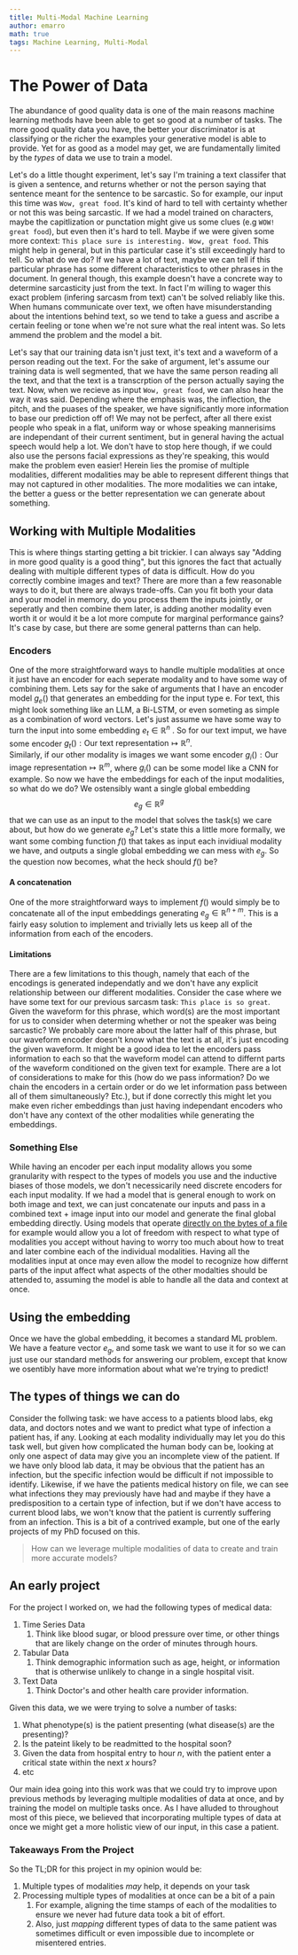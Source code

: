 ```yaml
---
title: Multi-Modal Machine Learning
author: emarro
math: true
tags: Machine Learning, Multi-Modal
---
```

# The Power of Data

The abundance of good quality data is one of the main reasons machine learning methods have been able to get so good at a number of tasks.
The more good quality data you have, the better your discriminator is at classifying or the richer the examples
your generative model is able to provide. Yet for as good as a model may get, we are fundamentally limited by the
_types_ of data we use to train a model. 

Let's do a little thought experiment, let's say I'm training a text classifer that is given a sentence, and returns
whether or not the person saying that sentence meant for the sentence to be sarcastic. So for example, our input this
time was `Wow, great food`. It's kind of hard to tell with certainty whether or not this was being sarcastic. If we had
a model trained on characters, maybe the capitlization or punctation might give us some clues (e.g `WOW! great food`),
but even then it's hard to tell. Maybe if we were given some more context: `This place sure is interesting. Wow, great food`.
This might help in general, but in this particular case it's still exceedingly hard to tell. So what do we do? If we have
a lot of text, maybe we can tell if this particular phrase has some different characteristics to other phrases in the 
document. In general though, this example doesn't have a  concrete way to determine sarcasticity just from the text. In fact
I'm willing to wager this exact problem (infering sarcasm from text) can't be solved reliably like this. When humans communicate
over text, we often have misunderstanding about the intentions behind text, so we tend to take a guess and ascribe a certain
feeling or tone when we're not sure what the real intent was.  So lets ammend the problem and the model a bit. 

Let's say that our training data isn't just text, it's text and a waveform of a person reading out the text. For the sake of 
argument, let's assume our training data is well segmented, that we have the same person reading all the text, and that the
text is a transcrption of the person actually saying the text. Now, when we recieve as input `Wow, great food`, we can also 
hear the way it was said. Depending where the emphasis was, the inflection, the pitch, and the puases of the speaker, we have
significantly more information to base our prediction off of! We may not be perfect, after all there exist people who speak 
in a flat, uniform way or whose speaking mannerisims are independant of their current sentiment, but in general having 
the actual speech would help a lot. We don't have to stop here though, if we could also use the persons facial expressions as 
they're speaking, this would make the problem even easier! Herein lies the promise of multiple modalities, different modalities 
may be able to represent different things that may not captured in other modalities. The more modalities we can intake, the better
a guess or the better representation we can generate about something. 

## Working with Multiple Modalities

This is where things starting getting a bit trickier. I can always say "Adding in more good quality is a good thing", but this ignores
the fact that actually dealing with multiple different types of data is difficult. How do you correctly combine images and text? There 
are more than a few reasonable ways to do it, but there are always trade-offs. Can you fit both your data and your model in memory,
do you process them the inputs jointly, or seperatly and then combine them later, is adding another modality even worth it or would
it be a lot more compute for marginal performance gains? It's case by case, but there are some general patterns than can help.

### Encoders
One of the more straightforward ways to handle multiple modalities at once it just have an encoder for each seperate modality and 
to have some way of combining them. Lets say for the sake of arguments that I have an encoder model $g_e()$ that generates an embedding for the input type e. For text, this might look something like an LLM, a Bi-LSTM, or even someting as simple as a combination of word vectors. Let's just assume we have some way to turn the input into some embedding $e_t \in \mathbb{R}^{n}$ .
So for our text imput, we have some encoder $g_t(): \text{Our text representation} \mapsto \mathbb{R}^{n}$.   
Similarly, if our other modality is images we want some encoder $g_i(): \text{Our image representation} \mapsto \mathbb{R}^{m}$, where $g_i()$ can be some model like a CNN for example.
So now we have the embeddings for each of the input modalities, so what do we do? We ostensibly want a single global embedding $$e_g \in \mathbb{R}^{g}$$ that we can 
use as an input to the model that solves the task(s) we care about, but how do we generate $e_g$? Let's state this a little more formally, we want some 
combing function $f()$ that takes as input each invidiual modality we have, and outputs a single global embedding we can mess with $e_g$. So the 
question now becomes, what the heck should $f()$ be?

#### A concatenation
One of the more straightforward ways to implement $f()$ would simply be to concatenate all of the input embeddings generating $e_g \in \mathbb{R}^{n+m}$. This 
is a fairly easy solution to implement and trivially lets us keep all of the information from each of the encoders.  

#### Limitations
There are a few limitations to this though, namely that each of the encodings is generated independatly and we don't have any explicit relationship between our different modalities. Consider the case where we have some text for our previous sarcasm task: `This place is so great`. Given the waveform for this phrase, which word(s) are the most important for us to consider when determing whether or not the speaker was being sarcastic? We probably care more about the latter half of this phrase, but our waveform encoder doesn't know what the text is at all, it's just encoding the given waveform. It might be a good idea to let the encoders pass information to each so that the waveform model can attend to differnt parts of the waveform conditioned on the given text for example. There are a lot of considerations to make for this (how do we pass information? Do we chain the encoders in a certain order or do we let information pass between all of them simultaneously? Etc.), but if done correctly this might let you make even richer embeddings than just having independant encoders who don't have any context of the other modalities while generating the embeddings. 

<!-- #### An Operation
You don't necessarily need to keep all of the embedding dimensions to generate the global embedding, we can multiply by some binary selection matrices, impose some sort of $L_1$ penatly over the carried weights, or even take the sum over all the input embeddings (taking care to reshape/broadcast as necessary) to generate a global embedding.  
-->

### Something Else
While having an encoder per each input modality allows you some granularity with respect to the types of models you use and the inductive biases of those models, we don't necessicarily need discrete encoders for each input modality. If we had a model that is general enough to work on both image and text, we can just concatenate our inputs and pass in a combined text + image input into our model and generate the final global embedding directly. Using models that operate [directly on the bytes of a file](https://huggingface.co/papers/2306.00238) for example would allow you a lot of freedom with respect to what type of modalities you accept without having to worry too much about how to treat and later combine each of the individual modalities. Having all the modalities input at once may even allow the model to recognize how differnt parts of the input affect what aspects of the other modalties should be attended to, assuming the model is able to handle all the data and context at once. 

## Using the embedding

Once we have the global embedding, it becomes a standard ML problem. We have a feature vector $e_g$, and some task we want to use it for so we can just use our standard methods for answering our problem, except that know we osentibly have more information about what we're trying to predict! 

## The types of things we can do

 Consider the follwing task: we have access to a patients blood labs, ekg data, and doctors notes and we want to predict what type of infection a patient has, if any. Looking at each modality individually may let you do this task well, but given how complicated the human body can be, looking at only one aspect of data may give you an incomplete view of the patient. If we have only blood lab data, it may be obvious that the patient has an infection, but the specific infection would be difficult if not impossible to identify. Likewise, if we have the patients medical history on file, we can see what infections they may previously have had and maybe if they have a predisposition to a certain type of infection, but if we don't have access to current blood labs, we won't know that the patient is currently suffering from an infection. This is a bit of a contrived example, but one of the early projects of my PhD focused on this.
 > How can we leverage multiple modalities of data to create and train more accurate models?

## An early project

For the project I worked on, we had the following types of medical data:
1. Time Series Data
   1. Think like blood sugar, or blood pressure over time, or other things that are likely change on the order of minutes through hours.
2. Tabular Data
   1. Think demographic information such as age, height, or information that is otherwise unlikely to change in a single hospital visit.
3. Text Data
   1. Think Doctor's and other health care provider information.

Given this data, we we were trying to solve a number of tasks:
1. What phenotype(s) is the patient presenting (what disease(s) are the presenting)?
2. Is the pateint likely to be readmitted to the hospital soon?
3. Given the data from hospital entry to hour $n$, with the patient enter a critical state within the next $x$ hours?
4. etc

Our main idea going into this work was that we could try to improve upon previous methods by leveraging multiple modalities of data at once, and by training the model on multiple tasks once. As I have alluded to throughout most of this piece, we believed that incorporating multiple types of data at once we might get a more holistic view of our input, in this case a patient. 

### Takeaways From the Project
So the TL;DR for this project in my opinion would be:
1. Multiple types of modalities _may_ help, it depends on your task
2. Processing multiple types of modalities at once can be a bit of a pain
   1. For example, aligning the time stamps of each of the modalities to ensure we never had future data took a bit of effort.
   2. Also, just _mapping_ different types of data to the same patient was sometimes difficult or even impossible due to incomplete or misentered entries.
